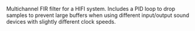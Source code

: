 Multichannel FIR filter for a HIFI system. Includes a PID loop to drop samples to prevent large buffers when using different input/output sound devices with slightly different clock speeds.
